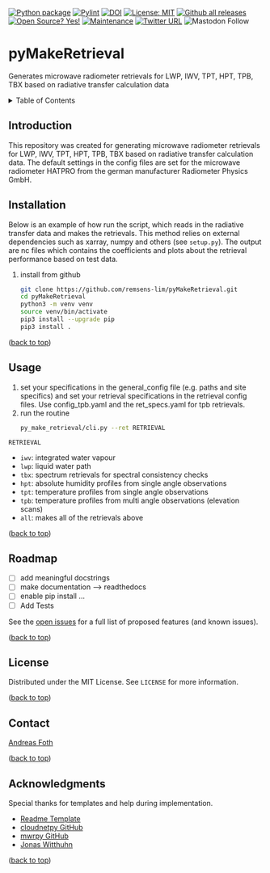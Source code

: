<a name="top"></a>  

[![Python package](https://github.com/remsens-lim/pyMakeRetrieval/actions/workflows/python-package.yml/badge.svg)](https://github.com/remsens-lim/pyMakeRetrieval/actions/workflows/python-package.yml)
[![Pylint](https://github.com/remsens-lim/pyMakeRetrieval/actions/workflows/pylint.yml/badge.svg)](https://github.com/remsens-lim/pyMakeRetrieval/actions/workflows/pylint.yml)
[![DOI](https://zenodo.org/badge/DOI/10.5281/zenodo.8431176.svg)](https://doi.org/10.5281/zenodo.8431176)
[![License: MIT](https://img.shields.io/badge/License-MIT-yellow.svg)](https://opensource.org/licenses/MIT)
[![Github all releases](https://img.shields.io/github/downloads/Naereen/StrapDown.js/total.svg)](https://github.com/remsens-lim/pyMakeRetrieval/releases/)
[![Open Source? Yes!](https://badgen.net/badge/Open%20Source%20%3F/Yes%21/blue?icon=github)](https://github.com/Naereen/badges/)
[![Maintenance](https://img.shields.io/badge/Maintained%3F-yes-green.svg)](https://github.com/remsens-lim/pyMakeRetrieval/graphs/commit-activity)
[![Twitter URL](https://img.shields.io/twitter/url/https/twitter.com/RSAtmos_LIM.svg?style=social&label=Follow%20%40RSAtmos_LIM)](https://twitter.com/RSAtmos_LIM)
![Mastodon Follow](https://img.shields.io/mastodon/follow/109461236453474330?domain=https%3A%2F%2Fmeteo.social&logoColor=%230066cc&style=social)

<!-- [![Release][release-shield]][release-url] -->
<!-- [![PyPi version](https://badgen.net/pypi/v/pip/)](https://pypi.com/project/pip) -->

<!-- [![Twitter](https://img.shields.io/twitter/follow/RSAtmos_LIM?style=for-the-badge)](https://twitter.com/RSAtmos_LIM) -->

# pyMakeRetrieval
Generates microwave radiometer retrievals for LWP, IWV, TPT, HPT, TPB, TBX based on radiative transfer calculation data  


<!-- TABLE OF CONTENTS -->
<details>
  <summary>Table of Contents</summary>
  <ol>
    <li><a href="#Introduction">Introduction</a></li>
    <li><a href="#Installation">Installation</a></li>
    <li><a href="#Usage">Usage</a></li>
    <li><a href="#roadmap">Roadmap</a></li>
    <!-- <li><a href="#contributing">Contributing</a></li> -->
    <li><a href="#license">License</a></li>
    <li><a href="#contact">Contact</a></li>
    <li><a href="#acknowledgments">Acknowledgments</a></li>
  </ol>
</details>

<!-- Introduction -->
## Introduction

This repository was created for generating microwave radiometer retrievals for LWP, IWV, TPT, HPT, TPB, TBX based on radiative transfer calculation data. The default settings in the config files are set for the microwave radiometer HATPRO from the german manufacturer Radiometer Physics GmbH. 

<!-- Installation -->
## Installation

Below is an example of how run the script, which reads in the radiative transfer data and makes the retrievals. This method relies on external dependencies such as xarray, numpy and others (see `setup.py`). The output are nc files which contains the coefficients and plots about the retrieval performance based on test data.

1. install from github
   ```sh
   git clone https://github.com/remsens-lim/pyMakeRetrieval.git
   cd pyMakeRetrieval
   python3 -m venv venv
   source venv/bin/activate
   pip3 install --upgrade pip
   pip3 install .
   ```

<p text-align="right">(<a href="#top">back to top</a>)</p>

<!-- USAGE EXAMPLES -->
## Usage

1. set your specifications in the general_config file (e.g. paths and site specifics) and set your retrieval specifications in the retrieval config files. Use config_tpb.yaml and the ret_specs.yaml for tpb retrievals.
2. run the routine
   ```sh
   py_make_retrieval/cli.py --ret RETRIEVAL
   ```
`RETRIEVAL`
- `iwv`: integrated water vapour
- `lwp`: liquid water path
- `tbx`: spectrum retrievals for spectral consistency checks
- `hpt`: absolute humidity profiles from single angle observations
- `tpt`: temperature profiles from single angle observations
- `tpb`: temperature profiles from multi angle observations (elevation scans)
- `all`: makes all of the retrievals above


[//]: # (<img src="eval_ac/results_ln2_cal.png" width="70%">)

<p text-align="right">(<a href="#top">back to top</a>)</p>

<!-- ROADMAP -->
## Roadmap

- [ ] add meaningful docstrings
- [ ] make documentation --> readthedocs
- [ ] enable pip install ...
- [ ] Add Tests

See the [open issues](https://github.com/remsens-lim/pyMakeRetrieval/issues) for a full list of proposed features (and known issues).

<p text-align="right">(<a href="#top">back to top</a>)</p>

<!-- LICENSE -->
## License

Distributed under the MIT License. See `LICENSE` for more information.

<p text-align="right">(<a href="#top">back to top</a>)</p>

<!-- CONTACT -->
## Contact

[Andreas Foth](https://www.uni-leipzig.de/personenprofil/mitarbeiter/dr-andreas-foth)


<p text-align="right">(<a href="#top">back to top</a>)</p>

<!-- ACKNOWLEDGMENTS -->
## Acknowledgments

Special thanks for templates and help during implementation.

* [Readme Template](https://github.com/othneildrew/Best-README-Template)
* [cloudnetpy GitHub](https://github.com/actris-cloudnet/cloudnetpy.git)
* [mwrpy GitHub](https://github.com/actris-cloudnet/mwrpy.git)
* [Jonas Witthuhn](https://github.com/jonas-witthuhn)

<p text-align="right">(<a href="#top">back to top</a>)</p>
